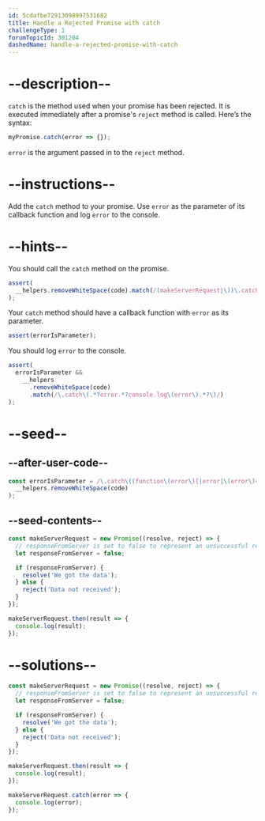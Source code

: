 ```yaml
---
id: 5cdafbe72913098997531682
title: Handle a Rejected Promise with catch
challengeType: 1
forumTopicId: 301204
dashedName: handle-a-rejected-promise-with-catch
---
```


# --description--

`catch` is the method used when your promise has been rejected. It is executed immediately after a promise's `reject` method is called. Here’s the syntax:

```js
myPromise.catch(error => {});
```

`error` is the argument passed in to the `reject` method.

# --instructions--

Add the `catch` method to your promise. Use `error` as the parameter of its callback function and log `error` to the console.

# --hints--

You should call the `catch` method on the promise.

```js
assert(
  __helpers.removeWhiteSpace(code).match(/(makeServerRequest|\))\.catch\(/g)
);
```

Your `catch` method should have a callback function with `error` as its parameter.

```js
assert(errorIsParameter);
```

You should log `error` to the console.

```js
assert(
  errorIsParameter &&
    __helpers
      .removeWhiteSpace(code)
      .match(/\.catch\(.*?error.*?console.log\(error\).*?\)/)
);
```

# --seed--

## --after-user-code--

```js
const errorIsParameter = /\.catch\((function\(error\){|error|\(error\)=>)/.test(
  __helpers.removeWhiteSpace(code)
);
```

## --seed-contents--

```js
const makeServerRequest = new Promise((resolve, reject) => {
  // responseFromServer is set to false to represent an unsuccessful response from a server
  let responseFromServer = false;

  if (responseFromServer) {
    resolve('We got the data');
  } else {
    reject('Data not received');
  }
});

makeServerRequest.then(result => {
  console.log(result);
});
```

# --solutions--

```js
const makeServerRequest = new Promise((resolve, reject) => {
  // responseFromServer is set to false to represent an unsuccessful response from a server
  let responseFromServer = false;

  if (responseFromServer) {
    resolve('We got the data');
  } else {
    reject('Data not received');
  }
});

makeServerRequest.then(result => {
  console.log(result);
});

makeServerRequest.catch(error => {
  console.log(error);
});
```
